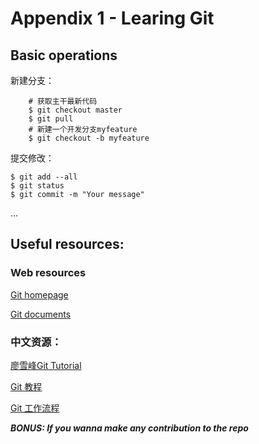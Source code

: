 
# Appendix 1 - Learing Git

## Basic operations

新建分支：
```
    # 获取主干最新代码
    $ git checkout master
    $ git pull
    # 新建一个开发分支myfeature
    $ git checkout -b myfeature
```
提交修改：
```
$ git add --all
$ git status
$ git commit -m "Your message"
```

...

## Useful resources:

### Web resources
  [Git homepage](https://git-scm.com/)
  
  [Git documents](https://git-scm.com/documentation)

### 中文资源： 
[廖雪峰Git Tutorial](http://www.liaoxuefeng.com/wiki/0013739516305929606dd18361248578c67b8067c8c017b000)

[Git 教程](http://www.runoob.com/git/git-tutorial.html)

[Git 工作流程](https://github.com/xirong/my-git/blob/master/git-workflow-tutorial.md)


***BONUS: If you wanna make any contribution to the repo***
